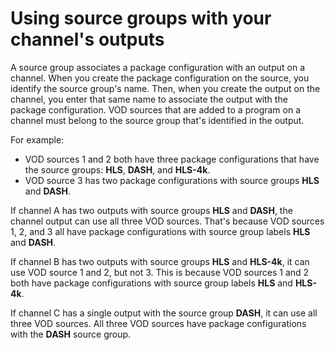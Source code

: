 # Using source groups with your channel's outputs<a name="channel-assembly-source-groups"></a>

A source group associates a package configuration with an output on a channel\. When you create the package configuration on the source, you identify the source group's name\. Then, when you create the output on the channel, you enter that same name to associate the output with the package configuration\. VOD sources that are added to a program on a channel must belong to the source group that's identified in the output\.

 For example:
+ VOD sources 1 and 2 both have three package configurations that have the source groups: **HLS**, **DASH**, and **HLS\-4k**\.
+ VOD source 3 has two package configurations with source groups **HLS** and **DASH**\.





 If channel A has two outputs with source groups **HLS** and **DASH**, the channel output can use all three VOD sources\. That's because VOD sources 1, 2, and 3 all have package configurations with source group labels **HLS** and **DASH**\.

If channel B has two outputs with source groups **HLS** and **HLS\-4k**, it can use VOD source 1 and 2, but not 3\. This is because VOD sources 1 and 2 both have package configurations with source group labels **HLS** and **HLS\-4k**\.

If channel C has a single output with the source group **DASH**, it can use all three VOD sources\. All three VOD sources have package configurations with the **DASH** source group\.